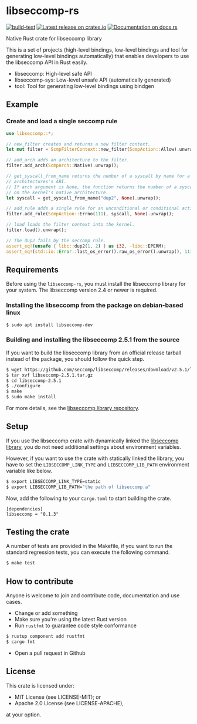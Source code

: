 # libseccomp-rs

[![build-test](https://github.com/ManaSugi/libseccomp-rs/actions/workflows/build-test.yaml/badge.svg)](https://github.com/ManaSugi/libseccomp-rs/actions/workflows/build-test.yaml)
[![Latest release on crates.io](http://meritbadge.herokuapp.com/libseccomp)](https://crates.io/crates/libseccomp)
[![Documentation on docs.rs](https://docs.rs/libseccomp/badge.svg)](https://docs.rs/libseccomp)

Native Rust crate for libseccomp library

This is a set of projects (high-level bindings, low-level bindings and tool for generating low-level bindings automatically) that enables developers 
to use the libseccomp API in Rust easily.

* libseccomp: High-level safe API
* libseccomp-sys: Low-level unsafe API (automatically generated)
* tool: Tool for generating low-level bindings using bindgen

## Example
### Create and load a single seccomp rule

```rust
use libseccomp::*;

// new_filter creates and returns a new filter context.
let mut filter = ScmpFilterContext::new_filter(ScmpAction::Allow).unwrap();

// add_arch adds an architecture to the filter.
filter.add_arch(ScmpArch::Native).unwrap();

// get_syscall_from_name returns the number of a syscall by name for a given
// architectures's ABI.
// If arch argument is None, the function returns the number of a syscall
// on the kernel's native architecture.
let syscall = get_syscall_from_name("dup2", None).unwrap();

// add_rule adds a single rule for an unconditional or conditional action on a syscall.
filter.add_rule(ScmpAction::Errno(111), syscall, None).unwrap();

// load loads the filter context into the kernel.
filter.load().unwrap();

// The dup2 fails by the seccomp rule.
assert_eq!(unsafe { libc::dup2(1, 2) } as i32, -libc::EPERM);
assert_eq!(std::io::Error::last_os_error().raw_os_error().unwrap(), 111);
```

## Requirements
Before using the `libseccomp-rs`, you must install the libseccomp library for your system.
The libseccomp version 2.4 or newer is required.

### Installing the libseccomp from the package on debian-based linux

``` sh
$ sudo apt install libseccomp-dev
```

### Building and installing the libseccomp 2.5.1 from the source
If you want to build the libseccomp library from an official release tarball instead of the package,
you should follow the quick step.

```sh
$ wget https://github.com/seccomp/libseccomp/releases/download/v2.5.1/libseccomp-2.5.1.tar.gz
$ tar xvf libseccomp-2.5.1.tar.gz
$ cd libseccomp-2.5.1
$ ./configure
$ make
$ sudo make install
```

For more details, see the [libseccomp library repository](https://github.com/seccomp/libseccomp).

## Setup
If you use the libseccomp crate with dynamically linked the [libseccomp library](https://github.com/seccomp/libseccomp),
you do not need additional settings about environment variables.

However, if you want to use the crate with statically linked the library,
you have to set the `LIBSECCOMP_LINK_TYPE` and `LIBSECCOMP_LIB_PATH` environment variable
like below.

```sh
$ export LIBSECCOMP_LINK_TYPE=static
$ export LIBSECCOMP_LIB_PATH="the path of libseccomp.a"
```

Now, add the following to your `Cargo.toml` to start building the crate.

```
[dependencies]
libseccomp = "0.1.3"
```

## Testing the crate
A number of tests are provided in the Makefile, if you want to run the standard
regression tests, you can execute the following command.

``` sh
$ make test
```

## How to contribute
Anyone is welcome to join and contribute code, documentation and use cases.

- Change or add something
- Make sure you're using the latest Rust version
- Run `rustfmt` to guarantee code style conformance

``` sh
$ rustup component add rustfmt
$ cargo fmt
```

- Open a pull request in Github

## License
This crate is licensed under:

- MIT License (see LICENSE-MIT); or
- Apache 2.0 License (see LICENSE-APACHE),

at your option.
